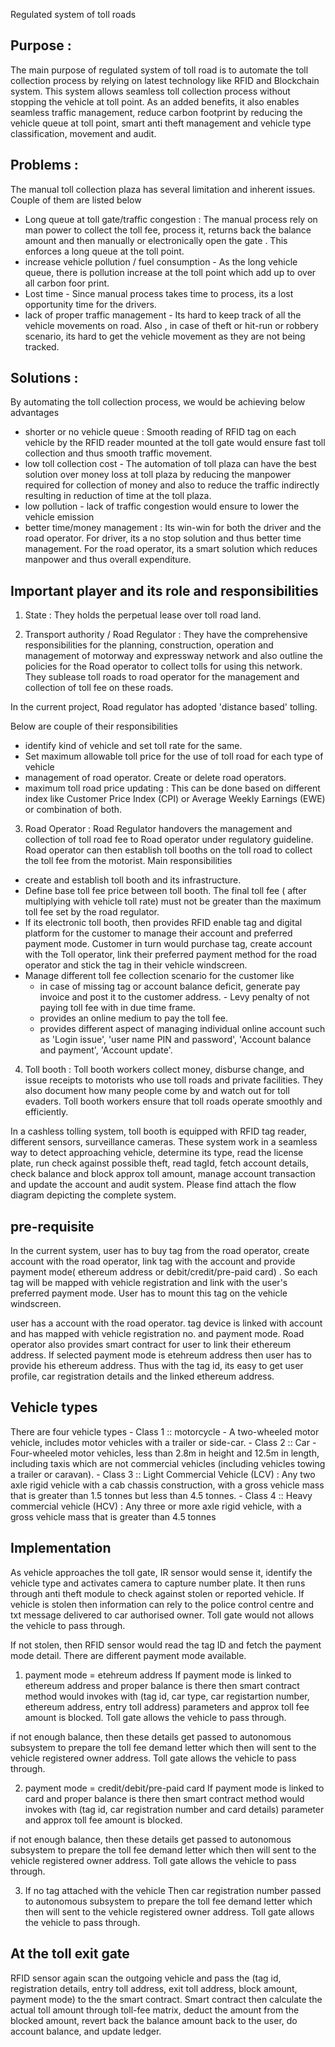 Regulated system of toll roads

## Purpose :

The main purpose of regulated system of toll road is to automate the toll collection process by relying on latest technology like RFID and Blockchain system. This system allows seamless toll collection process without stopping the vehicle at toll point. As an added benefits, it also enables seamless traffic management, reduce carbon footprint by reducing the vehicle queue at toll point, smart anti theft management and vehicle type classification, movement and audit.

## Problems :

The manual toll collection plaza has several limitation and inherent issues. Couple of them are listed below

- Long queue at toll gate/traffic congestion : The manual process rely on man power to collect the toll fee, process it, returns back the balance amount and then manually or electronically open the gate . This enforces a long queue at the toll point.
- increase vehicle pollution / fuel consumption - As the long vehicle queue, there is pollution increase at the toll point which add up to over all carbon foor print.
- Lost time - Since manual process takes time to process, its a lost opportunity time for the drivers.
- lack of proper traffic management - Its hard to keep track of all the vehicle movements on road. Also , in case of theft or hit-run or robbery scenario, its hard to get the vehicle movement as they are not being tracked.

## Solutions :

By automating the toll collection process, we would be achieving below advantages

- shorter or no vehicle queue : Smooth reading of RFID tag on each vehicle by the RFID reader mounted at the toll gate would ensure fast toll collection and thus smooth traffic movement.
- low toll collection cost - The automation of toll plaza can have the best solution over money loss at toll plaza by reducing the manpower required for collection of money and also to reduce the traffic indirectly resulting in reduction of time at the toll plaza.
- low pollution - lack of traffic congestion would ensure to lower the vehicle emission
- better time/money management : Its win-win for both the driver and the road operator. For driver, its a no stop solution and thus better time management. For the road operator, its a smart solution which reduces manpower and thus overall expenditure.

## Important player and its role and responsibilities

1. State : They holds the perpetual lease over toll road land.

2. Transport authority / Road Regulator : They have the comprehensive responsibilities for the planning, construction, operation and management of motorway and expressway network and also outline the policies for the Road operator to collect tolls for using this network.
   They sublease toll roads to road operator for the management and collection of toll fee on these roads.

In the current project, Road regulator has adopted 'distance based' tolling.

Below are couple of their responsibilities

- identify kind of vehicle and set toll rate for the same.
- Set maximum allowable toll price for the use of toll road for each type of vehicle
- management of road operator. Create or delete road operators.
- maximum toll road price updating : This can be done based on different index like Customer Price Index (CPI) or Average Weekly Earnings (EWE) or combination of both.

3. Road Operator : Road Regulator handovers the management and collection of toll road fee to Road operator under regulatory guideline. Road operator can then establish toll booths on the toll road to collect the toll fee from the motorist.
   Main responsibilities

- create and establish toll booth and its infrastructure.
- Define base toll fee price between toll booth. The final toll fee ( after multiplying with vehicle toll rate) must not be greater than the maximum toll fee set by the road regulator.
- If its electronic toll booth, then provides RFID enable tag and digital platform for the customer to manage their account and preferred payment mode.
  Customer in turn would purchase tag, create account with the Toll operator, link their preferred payment method for the road operator and stick the tag in their vehicle windscreen.
- Manage different toll fee collection scenario for the customer like
  - in case of missing tag or account balance deficit, generate pay invoice and post it to the customer address. - Levy penalty of not paying toll fee with in due time frame.
  - provides an online medium to pay the toll fee.
  - provides different aspect of managing individual online account such as 'Login issue', 'user name PIN and password', 'Account balance and payment', 'Account update'.

4. Toll booth : Toll booth workers collect money, disburse change, and issue receipts to motorists who use toll roads and private facilities. They also document how many people come by and watch out for toll evaders. Toll booth workers ensure that toll roads operate smoothly and efficiently.

In a cashless tolling system, toll booth is equipped with RFID tag reader, different sensors, surveillance cameras. These system work in a seamless way to detect approaching vehicle, determine its type, read the license plate, run check against possible theft, read tagId, fetch account details, check balance and block approx toll amount, manage account transaction and update the account and audit system.
Please find attach the flow diagram depicting the complete system.

## pre-requisite

In the current system, user has to buy tag from the road operator, create account with the road operator, link tag with the account and provide payment mode( ethereum address or debit/credit/pre-paid card) . So each tag will be mapped with vehicle registration and link with the user's preferred payment mode. User has to mount this tag on the vehicle windscreen.

user has a account with the road operator. tag device is linked with account and has mapped with vehicle registration no. and payment mode.
Road operator also provides smart contract for user to link their ethereum address. If selected payment mode is etehreum address then user has to provide his ethereum address.
Thus with the tag id, its easy to get user profile, car registration details and the linked ethereum address.

## Vehicle types

There are four vehicle types - Class 1 :: motorcycle - A two-wheeled motor vehicle, includes motor vehicles with a trailer or side-car. - Class 2 :: Car - Four-wheeled motor vehicles, less than 2.8m in height and 12.5m in length, including taxis which are not commercial vehicles (including vehicles towing a trailer or caravan). - Class 3 :: Light Commercial Vehicle (LCV) : Any two axle rigid vehicle with a cab chassis construction, with a gross vehicle mass that is greater than 1.5 tonnes but less than 4.5 tonnes. - Class 4 :: Heavy commercial vehicle (HCV) : Any three or more axle rigid vehicle, with a gross vehicle mass that is greater than 4.5 tonnes

## Implementation

As vehicle approaches the toll gate, IR sensor would sense it, identify the vehicle type and activates camera to capture number plate. It then runs through anti theft module to check against stolen or reported vehicle. If vehicle is stolen then information can rely to the police control centre and txt message delivered to car authorised owner. Toll gate would not allows the vehicle to pass through.

If not stolen, then RFID sensor would read the tag ID and fetch the payment mode detail. There are different payment mode available.

1. payment mode = etehreum address
   If payment mode is linked to ethereum address and proper balance is there then smart contract method would invokes with (tag id, car type, car registartion number, ethereum address, entry toll address) parameters and approx toll fee amount is blocked. Toll gate allows the vehicle to pass through.

if not enough balance, then these details get passed to autonomous subsystem to prepare the toll fee demand letter which then will sent to the vehicle registered owner address. Toll gate allows the vehicle to pass through.

2. payment mode = credit/debit/pre-paid card
   If payment mode is linked to card and proper balance is there then smart contract method would invokes with (tag id, car registration number and card details) parameter and approx toll fee amount is blocked.

if not enough balance, then these details get passed to autonomous subsystem to prepare the toll fee demand letter which then will sent to the vehicle registered owner address. Toll gate allows the vehicle to pass through.

3. If no tag attached with the vehicle
   Then car registration number passed to autonomous subsystem to prepare the toll fee demand letter which then will sent to the vehicle registered owner address. Toll gate allows the vehicle to pass through.

## At the toll exit gate

RFID sensor again scan the outgoing vehicle and pass the (tag id, registration details, entry toll address, exit toll address, block amount, payment mode) to the the smart contract. Smart contract then calculate the actual toll amount through toll-fee matrix, deduct the amount from the blocked amount, revert back the balance amount back to the user, do account balance, and update ledger.
